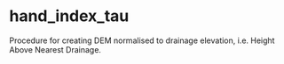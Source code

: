 # hand_index_tau
 Procedure for creating DEM normalised to drainage elevation, i.e. Height Above Nearest Drainage.
